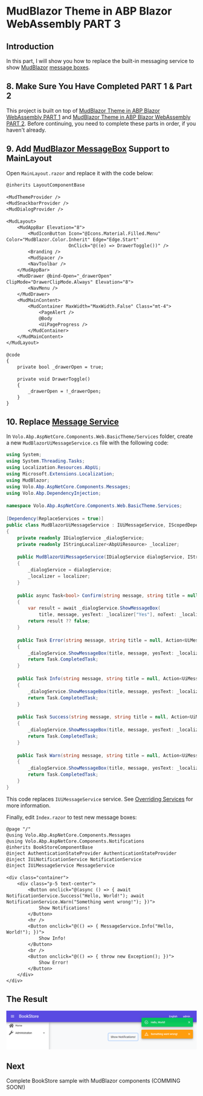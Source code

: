 # MudBlazor Theme in ABP Blazor WebAssembly PART 3

## Introduction

In this part, I will show you how to replace the built-in messaging service to show [MudBlazor](https://www.mudblazor.com/) [message boxes](https://www.mudblazor.com/components/messagebox#api).

## 8. Make Sure You Have Completed PART 1 & Part 2

This project is built on top of [MudBlazor Theme in ABP Blazor WebAssembly PART 1](https://github.com/yellow-dragon-cloud/AbpMudBlazor) and [MudBlazor Theme in ABP Blazor WebAssembly PART 2](https://github.com/yellow-dragon-cloud/AbpMudBlazor2). Before continuing, you need to complete these parts in order, if you haven't already.

## 9. Add [MudBlazor MessageBox](https://www.mudblazor.com/components/messagebox#api) Support to MainLayout

Open `MainLayout.razor` and replace it with the code below:

```razor
@inherits LayoutComponentBase

<MudThemeProvider />
<MudSnackbarProvider />
<MudDialogProvider />

<MudLayout>
    <MudAppBar Elevation="8">
        <MudIconButton Icon="@Icons.Material.Filled.Menu" Color="MudBlazor.Color.Inherit" Edge="Edge.Start" 
                       OnClick="@((e) => DrawerToggle())" />
        <Branding />
        <MudSpacer />
        <NavToolbar />
    </MudAppBar>
    <MudDrawer @bind-Open="_drawerOpen" ClipMode="DrawerClipMode.Always" Elevation="8">
        <NavMenu />
    </MudDrawer>
    <MudMainContent>
        <MudContainer MaxWidth="MaxWidth.False" Class="mt-4">
            <PageAlert />
            @Body
            <UiPageProgress />
        </MudContainer>
    </MudMainContent>
</MudLayout>

@code 
{
    private bool _drawerOpen = true;

    private void DrawerToggle()
    {
        _drawerOpen = !_drawerOpen;
    }
}
```

## 10. Replace [Message Service](https://docs.abp.io/en/abp/latest/UI/Blazor/Message)

In `Volo.Abp.AspNetCore.Components.Web.BasicTheme/Services` folder, create a new `MudBlazorUiMessageService.cs` file with the following code:

```csharp
using System;
using System.Threading.Tasks;
using Localization.Resources.AbpUi;
using Microsoft.Extensions.Localization;
using MudBlazor;
using Volo.Abp.AspNetCore.Components.Messages;
using Volo.Abp.DependencyInjection;

namespace Volo.Abp.AspNetCore.Components.Web.BasicTheme.Services;

[Dependency(ReplaceServices = true)]
public class MudBlazorUiMessageService : IUiMessageService, IScopedDependency
{
    private readonly IDialogService _dialogService;
    private readonly IStringLocalizer<AbpUiResource> _localizer;

    public MudBlazorUiMessageService(IDialogService dialogService, IStringLocalizer<AbpUiResource> localizer)
    {
        _dialogService = dialogService;
        _localizer = localizer;
    }

    public async Task<bool> Confirm(string message, string title = null, Action<UiMessageOptions> options = null)
    {
        var result = await _dialogService.ShowMessageBox(
            title, message, yesText: _localizer["Yes"], noText: _localizer["No"]);
        return result ?? false;
    }

    public Task Error(string message, string title = null, Action<UiMessageOptions> options = null)
    {
        _dialogService.ShowMessageBox(title, message, yesText: _localizer["Ok"]);
        return Task.CompletedTask;
    }

    public Task Info(string message, string title = null, Action<UiMessageOptions> options = null)
    {
        _dialogService.ShowMessageBox(title, message, yesText: _localizer["Ok"]);
        return Task.CompletedTask;
    }

    public Task Success(string message, string title = null, Action<UiMessageOptions> options = null)
    {
        _dialogService.ShowMessageBox(title, message, yesText: _localizer["Ok"]);
        return Task.CompletedTask;
    }

    public Task Warn(string message, string title = null, Action<UiMessageOptions> options = null)
    {
        _dialogService.ShowMessageBox(title, message, yesText: _localizer["Ok"]);
        return Task.CompletedTask;
    }
}
```

This code replaces `IUiMessageService` service. See [Overriding Services](https://docs.abp.io/en/abp/latest/Customizing-Application-Modules-Overriding-Services) for more information.

Finally, edit `Index.razor` to test new message boxes:

```razor
@page "/"
@using Volo.Abp.AspNetCore.Components.Messages
@using Volo.Abp.AspNetCore.Components.Notifications
@inherits BookStoreComponentBase
@inject AuthenticationStateProvider AuthenticationStateProvider
@inject IUiNotificationService NotificationService
@inject IUiMessageService MessageService

<div class="container">
    <div class="p-5 text-center">
        <Button onclick="@(async () => { await NotificationService.Success("Hello, World!"); await NotificationService.Warn("Something went wrong!"); })">
            Show Notifications!
        </Button>
        <hr />
        <Button onclick="@(() => { MessageService.Info("Hello, World!"); })">
            Show Info!
        </Button>
        <br />
        <Button onclick="@(() => { throw new Exception(); })">
            Show Error!
        </Button>
    </div>
</div>
```

## The Result

![image](images/screenshot2.png)

## Next

Complete BookStore sample with MudBlazor components (COMMING SOON!)
